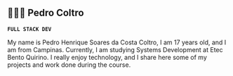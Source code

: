 ## 👨🏻‍💻 Pedro Coltro

**`FULL STACK DEV`**

My name is Pedro Henrique Soares da Costa Coltro, I am 17 years old, and I am from Campinas. Currently, I am studying Systems Development at Etec Bento Quirino. I really enjoy technology, and I share here some of my projects and work done during the course.

